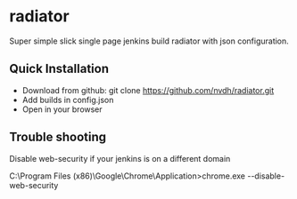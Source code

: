# radiator
Super simple slick single page jenkins build radiator with json configuration.

## Quick Installation

- Download from github: git clone https://github.com/nvdh/radiator.git
- Add builds in config.json
- Open in your browser

## Trouble shooting

Disable web-security if your jenkins is on a different domain

  C:\Program Files (x86)\Google\Chrome\Application>chrome.exe --disable-web-security
